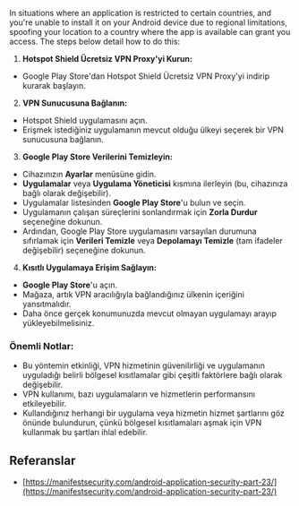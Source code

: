In situations where an application is restricted to certain countries, and you're unable to install it on your Android device due to regional limitations, spoofing your location to a country where the app is available can grant you access. The steps below detail how to do this:

1. **Hotspot Shield Ücretsiz VPN Proxy'yi Kurun:**
- Google Play Store'dan Hotspot Shield Ücretsiz VPN Proxy'yi indirip kurarak başlayın.

2. **VPN Sunucusuna Bağlanın:**
- Hotspot Shield uygulamasını açın.
- Erişmek istediğiniz uygulamanın mevcut olduğu ülkeyi seçerek bir VPN sunucusuna bağlanın.

3. **Google Play Store Verilerini Temizleyin:**
- Cihazınızın **Ayarlar** menüsüne gidin.
- **Uygulamalar** veya **Uygulama Yöneticisi** kısmına ilerleyin (bu, cihazınıza bağlı olarak değişebilir).
- Uygulamalar listesinden **Google Play Store**'u bulun ve seçin.
- Uygulamanın çalışan süreçlerini sonlandırmak için **Zorla Durdur** seçeneğine dokunun.
- Ardından, Google Play Store uygulamasını varsayılan durumuna sıfırlamak için **Verileri Temizle** veya **Depolamayı Temizle** (tam ifadeler değişebilir) seçeneğine dokunun.

4. **Kısıtlı Uygulamaya Erişim Sağlayın:**
- **Google Play Store**'u açın.
- Mağaza, artık VPN aracılığıyla bağlandığınız ülkenin içeriğini yansıtmalıdır.
- Daha önce gerçek konumunuzda mevcut olmayan uygulamayı arayıp yükleyebilmelisiniz.

### Önemli Notlar:
- Bu yöntemin etkinliği, VPN hizmetinin güvenilirliği ve uygulamanın uyguladığı belirli bölgesel kısıtlamalar gibi çeşitli faktörlere bağlı olarak değişebilir.
- VPN kullanımı, bazı uygulamaların ve hizmetlerin performansını etkileyebilir.
- Kullandığınız herhangi bir uygulama veya hizmetin hizmet şartlarını göz önünde bulundurun, çünkü bölgesel kısıtlamaları aşmak için VPN kullanmak bu şartları ihlal edebilir.

## Referanslar
* [https://manifestsecurity.com/android-application-security-part-23/](https://manifestsecurity.com/android-application-security-part-23/)

